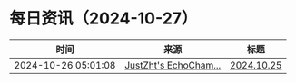﻿# 每日资讯（2024-10-27）

|时间|来源|标题|
|---|---|---|
|2024-10-26 05:01:08|[JustZht's EchoCham...](https://www.justzht.com/rss/)|[2024.10.25](https://www.justzht.com/2024-10-25/)|
